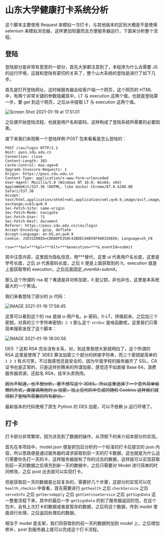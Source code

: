 # 山东大学健康打卡系统分析

这个脚本主要使用 Request 来模拟一次打卡，与其他版本的区别大概是不是使用 selenium 来模拟浏览器，这样更加轻量而且方便服务器运行，下面来分析整个流程。

## 登陆

登陆部分是非常有意思的一部分，首先大家都注意到了，本程序为什么会需要 JS 的运行环境，这就和登陆有密切的关系了，整个山大系统的登陆是进行了如下几步。

首先是打开登陆网址，这时候服务器会给客户端一个网页，这个网页的 HTML 中，有两个非常关键的参数隐藏其中，LT 与 execution 这两个值，也就是登陆第一步，要 get 到这个网页，之后从中提取 LT 与 execution 这两个值。

![Screen Shot 2021-01-19 at 17.51.01](https://cdn.jsdelivr.net/gh/viewv/Pico@master/uPic/Screen%20Shot%202021-01-19%20at%2017.51.01.png)

之后便开始登陆流程，也就是用户名和密码，这样构成了登陆系统所需要的必要因素。

接下来我们来观察一个登陆样例 POST 包来看看是怎么登陆的：

```
POST /cas/login HTTP/1.1
Host: pass.sdu.edu.cn
Connection: close
Content-Length: 383
Cache-Control: max-age=0
Upgrade-Insecure-Requests: 1
Origin: https://pass.sdu.edu.cn
Content-Type: application/x-www-form-urlencoded
User-Agent: Mozilla/5.0 (Windows NT 10.0; Win64; x64) AppleWebKit/537.36 (KHTML, like Gecko) Chrome/87.0.4280.88 Safari/537.36
Accept: text/html,application/xhtml+xml,application/xml;q=0.9,image/avif,image/webp,image/apng,*/*;q=0.8,application/signed-exchange;v=b3;q=0.9
Sec-Fetch-Site: same-origin
Sec-Fetch-Mode: navigate
Sec-Fetch-User: ?1
Sec-Fetch-Dest: document
Referer: https://pass.sdu.edu.cn/cas/login
Accept-Encoding: gzip, deflate
Accept-Language: en-US,en;q=0.9
Cookie: JSESSIONID=CDDADFE350C42BDEC44B59F94D326EE6; Language=zh_CN

rsa=***&ul=***&pl=***&lt=***&execution=***&_eventId=submit
```

其中注意内容，这里因为隐私信息，用***替代，这里 ul 代表用户名长度，这里是学号长度，之后 pl 代表密码长度，之后 lt 便是上面获取到的 lt，execution 就是上面获取带的 execution，之后后面固定_eventId=submit。

那么这个所谓的 rsa 呢？难道是非对称加密，lt 是公钥，非也非也，这里是本系统最大的一个笑话。

我们来看登陆了部分的 js 代码：

![IMAGE 2021-01-19 17:58:45](https://cdn.jsdelivr.net/gh/viewv/Pico@master/uPic/IMAGE%202021-01-19%2017:58:45.jpg)

这里可以看到这个的 rsa 是由 u-用户名，p-密码，lt-LT，拼接起来，之后加三个密钥，对真的三个字符串密钥`1 2 3`  那么这个 `strEnc` 是啥函数呢，这里我们只需简单搜索发现了这个脚本：

![IMAGE 2021-01-19 18:00:56](https://cdn.jsdelivr.net/gh/viewv/Pico@master/uPic/IMAGE%202021-01-19%2018:00:56.jpg)

DES ？这和 RSA 完全没有关系，对，到这里我想大家就明白了，这个所谓的 RSA 这里是使用了 3DES 算法加密三个部分的拼接字符串，而三个密钥是简单的 `1 2 3`  有点可笑，不过我感觉还是安全的，因为毕竟学校的服务器开了 SSL，CA 证书也是正常的，只是这样折腾来的所谓加密，感觉还不如直接 Base 64，浪费服务器资源，还起名 RSA，挂羊头卖狗肉。

~~因为不知道，也不想分析，更不想写这个 3DES，所以这里选择了一个意外简单偷懒的方式，直接调用他的 js 加密，加上见代码中生成的随机 Cookies 这样我们就得到了登陆所需要的所有部分。~~

最新版本的代码使用了原生 Python 的 DES 加密，可以不依赖 js 运行环境了。

## 打卡

打卡部分非常繁琐，因为涉及到了数据的操作，从顶倒下的来介绍本部分的实现。

首先在本项目中，model.json 便是抓包后分析的一个标准的打卡后提交的 json 内容，所以思路便是通过服务器的请求获取到前一天的打卡数据，这也就是为什么运行需要你先打一天的卡，这样服务器就有了你的过去的数据，这样就可以实现获取到前一天的数据之后填充到新一天的数据中，之后只需要对 Model 进行简单的时间修改，之后 post 出去就可以实现打卡。

但是获取前一天的数据是比较复杂的，需要好几个步骤，这部分的实现可以在 `health_checkin` 中查看，首先需要进行 `gethealth` 之后 `checkService` 之后 `serveInfo` 之后 `getServeApply` 之后 `getContinueService` 之后 `getSignData` 这一整套流程下来，其中的最后一步 `getSignData` 的到了服务器返回的包，在这个包中，会有上次打卡的数据或者是暂存的数据，之后将这个数据，传到 model 里面进行处理，之后返回处理后的数据。

相当于 model 是支架，我们将获取到的前一天的数据附加到 model 上，之后增加修补，post 到服务器上就可以完成这个打卡流程。

